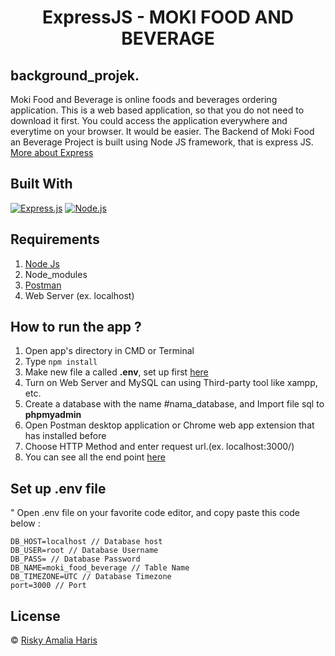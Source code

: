 <h1 align="center">ExpressJS - MOKI FOOD AND BEVERAGE</h1>

## background_projek.

Moki Food and Beverage is online foods and beverages ordering application.
This is a web based application, so that you do not need to download it first.
You could access the application everywhere and everytime on your browser.
It would be easier.
The Backend of Moki Food an Beverage Project is built using Node JS framework, that is express JS.
[More about Express](https://en.wikipedia.org/wiki/Express.js)

## Built With

[![Express.js](https://img.shields.io/badge/Express.js-4.x-orange.svg?style=rounded-square)](https://expressjs.com/en/starter/installing.html)
[![Node.js](https://img.shields.io/badge/Node.js-v.12.13-green.svg?style=rounded-square)](https://nodejs.org/)

## Requirements

1. <a href="https://nodejs.org/en/download/">Node Js</a>
2. Node_modules
3. <a href="https://documenter.getpostman.com/view/13454431/TVsoGpzz">Postman</a>
4. Web Server (ex. localhost)

## How to run the app ?

1. Open app's directory in CMD or Terminal
2. Type `npm install`
3. Make new file a called **.env**, set up first [here](#set-up-env-file)
4. Turn on Web Server and MySQL can using Third-party tool like xampp, etc.
5. Create a database with the name #nama_database, and Import file sql to **phpmyadmin**
6. Open Postman desktop application or Chrome web app extension that has installed before
7. Choose HTTP Method and enter request url.(ex. localhost:3000/)
8. You can see all the end point [here](https://documenter.getpostman.com/view/9852901/TVmS8Fce)

## Set up .env file

"
Open .env file on your favorite code editor, and copy paste this code below :

```
DB_HOST=localhost // Database host
DB_USER=root // Database Username
DB_PASS= // Database Password
DB_NAME=moki_food_beverage // Table Name
DB_TIMEZONE=UTC // Database Timezone
port=3000 // Port
```

## License

© [Risky Amalia Haris](https://github.com/riskyamaliaharis)
